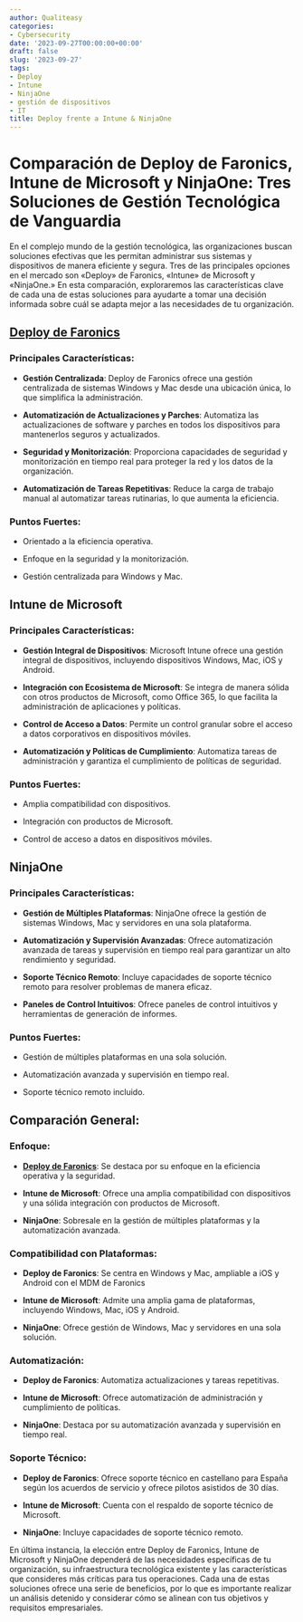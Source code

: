 ```yaml
---
author: Qualiteasy
categories:
- Cybersecurity
date: '2023-09-27T00:00:00+00:00'
draft: false
slug: '2023-09-27'
tags:
- Deploy
- Intune
- NinjaOne
- gestión de dispositivos
- IT
title: Deploy frente a Intune & NinjaOne
---
```




# Comparación de Deploy de Faronics, Intune de Microsoft y NinjaOne: Tres Soluciones de Gestión Tecnológica de Vanguardia

En el complejo mundo de la gestión tecnológica, las organizaciones buscan soluciones efectivas que les permitan administrar sus sistemas y dispositivos de manera eficiente y segura. Tres de las principales opciones en el mercado son «Deploy» de Faronics, «Intune» de Microsoft y «NinjaOne.» En esta comparación, exploraremos las características clave de cada una de estas soluciones para ayudarte a tomar una decisión informada sobre cuál se adapta mejor a las necesidades de tu organización.

## [Deploy de Faronics][1]

### Principales Características:

  - 
    **Gestión Centralizada**: Deploy de Faronics ofrece una gestión centralizada de sistemas Windows y Mac desde una ubicación única, lo que simplifica la administración.
  
  - 
    **Automatización de Actualizaciones y Parches**: Automatiza las actualizaciones de software y parches en todos los dispositivos para mantenerlos seguros y actualizados.
  
  - 
    **Seguridad y Monitorización**: Proporciona capacidades de seguridad y monitorización en tiempo real para proteger la red y los datos de la organización.
  
  - 
    **Automatización de Tareas Repetitivas**: Reduce la carga de trabajo manual al automatizar tareas rutinarias, lo que aumenta la eficiencia.
  

### Puntos Fuertes:

  - 
    Orientado a la eficiencia operativa.
  
  - 
    Enfoque en la seguridad y la monitorización.
  
  - 
    Gestión centralizada para Windows y Mac.
  

## Intune de Microsoft

### Principales Características:

  - 
    **Gestión Integral de Dispositivos**: Microsoft Intune ofrece una gestión integral de dispositivos, incluyendo dispositivos Windows, Mac, iOS y Android.
  
  - 
    **Integración con Ecosistema de Microsoft**: Se integra de manera sólida con otros productos de Microsoft, como Office 365, lo que facilita la administración de aplicaciones y políticas.
  
  - 
    **Control de Acceso a Datos**: Permite un control granular sobre el acceso a datos corporativos en dispositivos móviles.
  
  - 
    **Automatización y Políticas de Cumplimiento**: Automatiza tareas de administración y garantiza el cumplimiento de políticas de seguridad.
  

### Puntos Fuertes:

  - 
    Amplia compatibilidad con dispositivos.
  
  - 
    Integración con productos de Microsoft.
  
  - 
    Control de acceso a datos en dispositivos móviles.
  

## NinjaOne

### Principales Características:

  - 
    **Gestión de Múltiples Plataformas**: NinjaOne ofrece la gestión de sistemas Windows, Mac y servidores en una sola plataforma.
  
  - 
    **Automatización y Supervisión Avanzadas**: Ofrece automatización avanzada de tareas y supervisión en tiempo real para garantizar un alto rendimiento y seguridad.
  
  - 
    **Soporte Técnico Remoto**: Incluye capacidades de soporte técnico remoto para resolver problemas de manera eficaz.
  
  - 
    **Paneles de Control Intuitivos**: Ofrece paneles de control intuitivos y herramientas de generación de informes.
  

### Puntos Fuertes:

  - 
    Gestión de múltiples plataformas en una sola solución.
  
  - 
    Automatización avanzada y supervisión en tiempo real.
  
  - 
    Soporte técnico remoto incluido.
  

## Comparación General:

### Enfoque:

  - 
    **[Deploy de Faronics](https://esdeploy.com/acerca-de-faronics-deploy/)**: Se destaca por su enfoque en la eficiencia operativa y la seguridad.
  
  - 
    **Intune de Microsoft**: Ofrece una amplia compatibilidad con dispositivos y una sólida integración con productos de Microsoft.
  
  - 
    **NinjaOne**: Sobresale en la gestión de múltiples plataformas y la automatización avanzada.
  

### Compatibilidad con Plataformas:

  - 
    **Deploy de Faronics**: Se centra en Windows y Mac, ampliable a iOS y Android con el MDM de Faronics
  
  - 
    **Intune de Microsoft**: Admite una amplia gama de plataformas, incluyendo Windows, Mac, iOS y Android.
  
  - 
    **NinjaOne**: Ofrece gestión de Windows, Mac y servidores en una sola solución.
  

### Automatización:

  - 
    **Deploy de Faronics**: Automatiza actualizaciones y tareas repetitivas.
  
  - 
    **Intune de Microsoft**: Ofrece automatización de administración y cumplimiento de políticas.
  
  - 
    **NinjaOne**: Destaca por su automatización avanzada y supervisión en tiempo real.
  

### Soporte Técnico:

  - 
    **Deploy de Faronics**: Ofrece soporte técnico en castellano para España según los acuerdos de servicio y ofrece pilotos asistidos de 30 días.
  
  - 
    **Intune de Microsoft**: Cuenta con el respaldo de soporte técnico de Microsoft.
  
  - 
    **NinjaOne**: Incluye capacidades de soporte técnico remoto.
  

En última instancia, la elección entre Deploy de Faronics, Intune de Microsoft y NinjaOne dependerá de las necesidades específicas de tu organización, su infraestructura tecnológica existente y las características que consideres más críticas para tus operaciones. Cada una de estas soluciones ofrece una serie de beneficios, por lo que es importante realizar un análisis detenido y considerar cómo se alinean con tus objetivos y requisitos empresariales.

 [1]: https://esdeploy.com/acerca-de-faronics-deploy/
